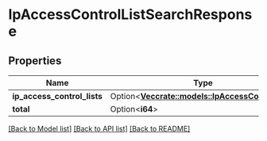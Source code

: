 # IpAccessControlListSearchResponse

## Properties

Name | Type | Description | Notes
------------ | ------------- | ------------- | -------------
**ip_access_control_lists** | Option<[**Vec<crate::models::IpAccessControlList>**](IPAccessControlList.md)> |  | [optional]
**total** | Option<**i64**> |  | [optional]

[[Back to Model list]](../README.md#documentation-for-models) [[Back to API list]](../README.md#documentation-for-api-endpoints) [[Back to README]](../README.md)


